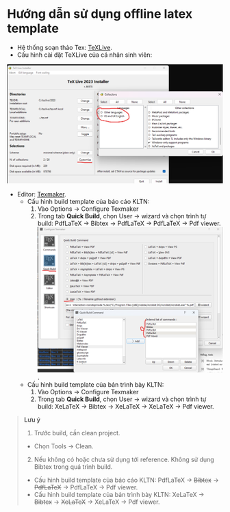# Hướng dẫn sử dụng offline latex template

- Hệ thống soạn thảo Tex: [TeXLive](https://tug.org/texlive/).
- Cấu hình cài đặt TeXLive của cá nhân sinh viên:

![Cấu hình cài đặt TeXLive của cá nhân sinh viên](./GitPics/TeXLiveConfig.png)
	
- Editor: [Texmaker](https://www.xm1math.net/texmaker/).
	- Cấu hình build template của báo cáo KLTN:
		1. Vào Options &rarr; Configure Texmaker
		2. Trong tab **Quick Build**, chọn User &rarr; wizard và chọn trình tự build: PdfLaTeX &rarr; Bibtex &rarr; PdfLaTeX &rarr; PdfLaTeX &rarr; Pdf viewer.
		![Quick Build Report](./GitPics/Quick_Build_Report.png).
	- Cấu hình build template của bản trình bày KLTN:
		1. Vào Options &rarr; Configure Texmaker
		2. Trong tab **Quick Build**, chọn User &rarr; wizard và chọn trình tự build: XeLaTeX &rarr; Bibtex &rarr; XeLaTeX &rarr; XeLaTeX &rarr; Pdf viewer.

> **Lưu ý**
> 1. Trước build, cần clean project.
> 	- Chọn Tools &rarr; Clean.
> 2. Nếu không có hoặc chưa sử dụng tới reference. Không sử dụng Bibtex trong quá trình build.
> 	- Cấu hình build template của báo cáo KLTN: PdfLaTeX &rarr; ~~Bibtex~~ &rarr; ~~PdfLaTeX~~ &rarr; PdfLaTeX &rarr; Pdf viewer.
> 	- Cấu hình build template của bản trình bày KLTN: XeLaTeX &rarr; ~~Bibtex~~ &rarr; ~~XeLaTeX~~ &rarr; XeLaTeX &rarr; Pdf viewer.

